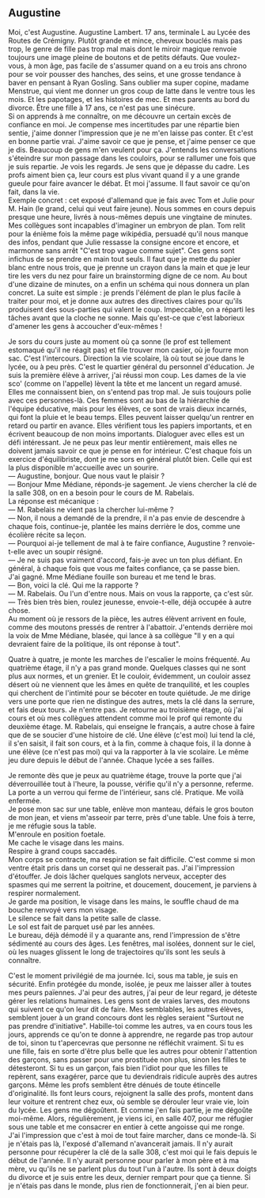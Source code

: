 ## Augustine

Moi, c'est Augustine. Augustine Lambert.
17 ans, terminale L au Lycée des Routes de Crémigny.
Plutôt grande et mince, cheveux bouclés mais pas trop, le genre de fille pas trop mal mais dont le miroir magique renvoie toujours une image pleine de boutons et de petits défauts.
Que voulez-vous, à mon âge, pas facile de s'assumer quand on a eu trois ans chrono pour se voir pousser des hanches, des seins, et une grosse tendance à baver en pensant à Ryan Gosling.
Sans oublier ma super copine, madame Menstrue, qui vient me donner un gros coup de latte dans le ventre tous les mois.
Et les papotages, et les histoires de mec.
Et mes parents au bord du divorce.
Être une fille à 17 ans, ce n'est pas une sinécure.  
Si on apprends à me connaître, on me découvre un certain excès de confiance en moi.
Je compense mes incertitudes par une répartie bien sentie, j'aime donner l'impression que je ne m'en laisse pas conter.
Et c'est en bonne partie vrai.
J'aime savoir ce que je pense, et j'aime penser ce que je dis.
Beaucoup de gens m'en veulent pour ça.
J'entends les conversations s'éteindre sur mon passage dans les couloirs, pour se rallumer une fois que je suis repartie.
Je vois les regards.
Je sens que je dépasse du cadre.
Les profs aiment bien ça, leur cours est plus vivant quand il y a une grande gueule pour faire avancer le débat.
Et moi j'assume. Il faut savoir ce qu'on fait, dans la vie.  
Exemple concret : cet exposé d'allemand que je fais avec Tom et Julie pour M. Hain (le grand, celui qui veut faire jeune).
Nous sommes en cours depuis presque une heure, livrés à nous-mêmes depuis une vingtaine de minutes.
Mes collègues sont incapables d'imaginer un embryon de plan.
Tom relit pour la énième fois la même page wikipédia, persuadé qu'il nous manque des infos, pendant que Julie ressasse la consigne encore et encore, et marmonne sans arrêt "C'est trop vague comme sujet".
Ces gens sont infichus de se prendre en main tout seuls.
Il faut que je mette du papier blanc entre nous trois, que je prenne un crayon dans la main et que je leur tire les vers du nez pour faire un brainstorming digne de ce nom.
Au bout d'une dizaine de minutes, on a enfin un schéma qui nous donnera un plan concret.
La suite est simple : je prends l'élément de plan le plus facile à traiter pour moi, et je donne aux autres des directives claires pour qu'ils produisent des sous-parties qui valent le coup.
Impeccable, on a réparti les tâches avant que la cloche ne sonne.
Mais qu'est-ce que c'est laborieux d'amener les gens à accoucher d'eux-mêmes !

Je sors du cours juste au moment où ça sonne (le prof est tellement estomaqué qu'il ne réagit pas) et file trouver mon casier, où je fourre mon sac.
C'est l'intercours.
Direction la vie scolaire, là où tout se joue dans le lycée, ou à peu près.
C'est le quartier général du personnel d'éducation.
Je suis la première élève à arriver, j'ai réussi mon coup.
Les dames de la vie sco' (comme on l'appelle) lèvent la tête et me lancent un regard amusé.
Elles me connaissent bien, on s'entend pas trop mal.
Je suis toujours polie avec ces personnes-là.
Ces femmes sont au bas de la hiérarchie de l'équipe éducative, mais pour les élèves, ce sont de vrais dieux incarnés, qui font la pluie et le beau temps.
Elles peuvent laisser quelqu'un rentrer en retard ou partir en avance.
Elles vérifient tous les papiers importants, et en écrivent beaucoup de non moins importants. Dialoguer avec elles est un défi intéressant.
Je ne peux pas leur mentir entièrement, mais elles ne doivent jamais savoir ce que je pense en for intérieur.
C'est chaque fois un exercice d'équilibriste, dont je me sors en général plutôt bien.
Celle qui est la plus disponible m'accueille avec un sourire.  
— Augustine, bonjour. Que nous vaut le plaisir ?  
— Bonjour Mme Médiane, réponds-je sagement. Je viens chercher la clé de la salle 308, on en a besoin pour le cours de M. Rabelais.  
La réponse est mécanique :  
— M. Rabelais ne vient pas la chercher lui-même ?  
— Non, il nous a demandé de la prendre, il n'a pas envie de descendre à chaque fois, continue-je, plantée les mains derrière le dos, comme une écolière récite sa leçon.  
— Pourquoi ai-je tellement de mal à te faire confiance, Augustine ? renvoie-t-elle avec un soupir résigné.  
— Je ne suis pas vraiment d'accord, fais-je avec un ton plus défiant. En général, à chaque fois que vous me faites confiance, ça se passe bien.  
J'ai gagné. Mme Médiane fouille son bureau et me tend le bras.  
— Bon, voici la clé. Qui me la rapporte ?  
— M. Rabelais. Ou l'un d'entre nous. Mais on vous la rapporte, ça c'est sûr.  
— Très bien très bien, roulez jeunesse, envoie-t-elle, déjà occupée à autre chose.  
Au moment où je ressors de la pièce, les autres élèvent arrivent en foule, comme des moutons pressés de rentrer à l'abattoir.
J'entends derrière moi la voix de Mme Médiane, blasée, qui lance à sa collègue "Il y en a qui devraient faire de la politique, ils ont réponse à tout".

Quatre à quatre, je monte les marches de l'escalier le moins fréquenté.
Au quatrième étage, il n'y a pas grand monde.
Quelques classes qui ne sont plus aux normes, et un grenier.
Et le couloir, évidemment, un couloir assez désert où ne viennent que les âmes en quête de tranquilité, et les couples qui cherchent de l'intimité pour se bécoter en toute quiétude.
Je me dirige vers une porte que rien ne distingue des autres, mets la clé dans la serrure, et fais deux tours.
Je n'entre pas.
Je retourne au troisième étage, où j'ai cours et où mes collègues attendent comme moi le prof qui remonte du deuxième étage.
M. Rabelais, qui enseigne le français, a autre chose à faire que de se soucier d'une histoire de clé.
Une élève (c'est moi) lui tend la clé, il s'en saisit, il fait son cours, et à la fin, comme à chaque fois, il la donne à une élève (ce n'est pas moi) qui va la rapporter à la vie scolaire.
Le même jeu dure depuis le début de l'année.
Chaque lycée a ses failles.

Je remonte dès que je peux au quatrième étage, trouve la porte que j'ai déverrouillée tout à l'heure, la pousse, vérifie qu'il n'y a personne, referme.
La porte a un verrou qui ferme de l'intérieur, sans clé. Pratique.
Me voilà enfermée.  
Je pose mon sac sur une table, enlève mon manteau, défais le gros bouton de mon jean, et viens m'asseoir par terre, près d'une table.
Une fois à terre, je me réfugie sous la table.  
M'enroule en position foetale.  
Me cache le visage dans les mains.  
Respire à grand coups saccadés.  
Mon corps se contracte, ma respiration se fait difficile.
C'est comme si mon ventre était pris dans un corset qui ne desserait pas.
J'ai l'impression d'étouffer.
Je dois lâcher quelques sanglots nerveux, accepter des spasmes qui me serrent la poitrine, et doucement, doucement, je parviens à respirer normalement.  
Je garde ma position, le visage dans les mains, le souffle chaud de ma bouche renvoyé vers mon visage.  
Le silence se fait dans la petite salle de classe.  
Le sol est fait de parquet usé par les années.  
Le bureau, déjà démodé il y a quarante ans, rend l'impression de s'être sédimenté au cours des âges.
Les fenêtres, mal isolées, donnent sur le ciel, où les nuages glissent le long de trajectoires qu'ils sont les seuls à connaître.

C'est le moment privilégié de ma journée.
Ici, sous ma table, je suis en sécurité.
Enfin protégée du monde, isolée, je peux me laisser aller à toutes mes peurs païennes.
J'ai peur des autres, j'ai peur de leur regard, je déteste gérer les relations humaines.
Les gens sont de vraies larves, des moutons qui suivent ce qu'on leur dit de faire.
Mes semblables, les autres élèves, semblent jouer à un grand concours dont les règles seraient "Surtout ne pas prendre d'initiative".
Habille-toi comme les autres, va en cours tous les jours, apprends ce qu'on te donne à apprendre, ne regarde pas trop autour de toi, sinon tu t'apercevras que personne ne réfléchit vraiment.
Si tu es une fille, fais en sorte d'être plus belle que les autres pour obtenir l'attention des garçons, sans passer pour une prostituée non plus, sinon les filles te détesteront.
Si tu es un garçon, fais bien l'idiot pour que les filles te repèrent, sans exagérer, parce que tu deviendrais ridicule auprès des autres garçons.
Même les profs semblent être dénués de toute étincelle d'originalité.
Ils font leurs cours, rejoignent la salle des profs, montent dans leur voiture et rentrent chez eux, où semble se dérouler leur vraie vie, loin du lycée.
Les gens me dégoûtent.
Et comme j'en fais partie, je me dégoûte moi-même.
Alors, régulièrement, je viens ici, en salle 407, pour me réfugier sous une table et me consacrer en entier à cette angoisse qui me ronge.
J'ai l'impression que c'est à moi de tout faire marcher, dans ce monde-là.
Si je n'étais pas là, l'exposé d'allemand n'avancerait jamais.
Il n'y aurait personne pour récupérer la clé de la salle 308, c'est moi qui le fais depuis le début de l'année.
Il n'y aurait personne pour parler à mon père et à ma mère, vu qu'ils ne se parlent plus du tout l'un à l'autre.
Ils sont à deux doigts du divorce et je suis entre les deux, dernier rempart pour que ça tienne.
Si je n'étais pas dans le monde, plus rien de fonctionnerait, j'en ai bien peur.
